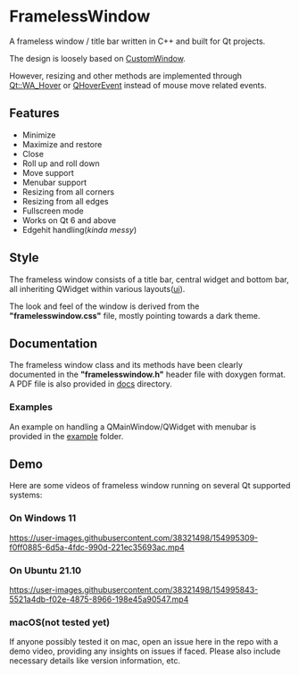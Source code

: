 # FramelessWindow
A frameless window / title bar written in C++ and built for Qt projects. 

The design is loosely based on [CustomWindow](https://github.com/francescmm/SmallPillsOfQt/tree/master/CustomWindow).

However, resizing and other methods are implemented through [Qt::WA_Hover](https://doc.qt.io/qt-6/qt.html#WidgetAttribute-enum) or [QHoverEvent](https://doc.qt.io/qt-6/qhoverevent.html) instead of mouse move related events.

## Features

- Minimize
- Maximize and restore
- Close
- Roll up and roll down
- Move support
- Menubar support
- Resizing from all corners
- Resizing from all edges
- Fullscreen mode
- Works on Qt 6 and above
- Edgehit handling(*kinda messy*)

## Style
The frameless window consists of a title bar, central widget and bottom bar, all inheriting QWidget within various layouts([ui](src/FramelessWindow.ui)).

The look and feel of the window is derived from the **"framelesswindow.css"** file, mostly pointing towards a dark theme.

## Documentation
The frameless window class and its methods have been clearly documented in the **"framelesswindow.h"** header file with doxygen format. A PDF file is also provided in [docs](docs) directory.

### Examples
An example on handling a QMainWindow/QWidget with menubar is provided in the [example](example) folder.

## Demo

Here are some videos of frameless window running on several Qt supported systems:
### On Windows 11

https://user-images.githubusercontent.com/38321498/154995309-f0ff0885-6d5a-4fdc-990d-221ec35693ac.mp4

### On Ubuntu 21.10

https://user-images.githubusercontent.com/38321498/154995843-5521a4db-f02e-4875-8966-198e45a90547.mp4

### macOS(not tested yet)
If anyone possibly tested it on mac, open an issue here in the repo with a demo video, providing any insights on issues if faced. Please also include necessary details like version information, etc.